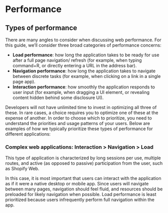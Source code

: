 # Performance

## Types of performance

There are many angles to consider when discussing web performance. For this guide, we’ll consider three broad categories of performance concerns:

* **Load performance**: how long the application takes to be ready for use after a full page navigation/ refresh (for example, when typing command+R, or directly entering a URL in the address bar).
* **Navigation performance**: how long the application takes to navigate between discrete tasks (for example, when clicking on a link in a single page app).
* **Interaction performance**: how smoothly the application responds to user input (for example, when dragging a UI element, or revealing content hidden behind some disclosure UI).

Developers will not have unlimited time to invest in optimizing all three of these. In rare cases, a choice requires you to optimize one of these at the expense of another. In order to choose which to prioritize, you need to understand the priorities and usage patterns of your users. Below are examples of how we typically prioritize these types of performance for different applications:

### Complex web applications: Interaction > Navigation > Load

This type of application is characterized by long sessions per use, multiple routes, and active (as opposed to passive) participation from the user, such as Shopify Web.

In this case, it is most important that users can interact with the application as if it were a native desktop or mobile app. Since users will navigate between many pages, navigation should feel fluid, and resources should be preloaded for likely navigation when possible. Load performance is least prioritized because users infrequently perform full navigation within the app.
